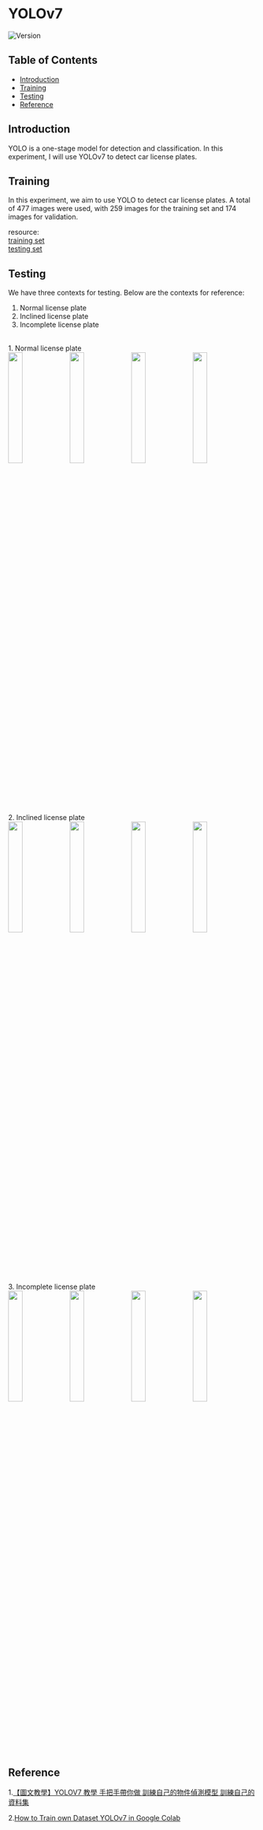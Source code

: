 # YOLOv7

![Version](https://img.shields.io/badge/version-1.0.0-brightgreen.svg)

## Table of Contents

- [Introduction](#introduction)
- [Training](#Training)
- [Testing](#Testing)
- [Reference](#Reference)

## Introduction
YOLO is a one-stage model for detection and classification. In this experiment, I will use YOLOv7 to detect car license plates.

## Training
In this experiment, we aim to use YOLO to detect car license plates. A total of 477 images were used, with 259 images for the training set and 174 images for validation.

resource: <br>
[training set](https://www.kaggle.com/datasets/andrewmvd/car-plate-detection)<br>
[testing set](https://www.kaggle.com/datasets/fareselmenshawii/license-plate-dataset)

## Testing
We have three contexts for testing. Below are the contexts for reference:<br>
1. Normal license plate<br>
2. Inclined license plate<br>
3. Incomplete license plate<br>
<br>
1. Normal license plate<br>
<img src="https://github.com/user-attachments/assets/4cc4a55e-19fd-4a89-83de-ab353bbdda5b" width = "24%" height = width>
<img src="https://github.com/user-attachments/assets/a061ebfb-506e-49c4-b4a7-46ae7afadd3e" width = "24%" height = width>
<img src="https://github.com/user-attachments/assets/43a94433-26a6-444b-8eec-c886d2d34f5c" width = "24%" height = width>
<img src="https://github.com/user-attachments/assets/61609bcf-9da1-4a30-96e8-89445f68b843" width = "24%" height = width>
<br>
2. Inclined license plate<br>
<img src="https://github.com/user-attachments/assets/2e2f7bdd-c3cc-45c2-87da-c11baa8a1be1" width = "24%" height = width>
<img src="https://github.com/user-attachments/assets/05c8a1ea-04d7-4325-a46a-64ded25c4ea2" width = "24%" height = width>
<img src="https://github.com/user-attachments/assets/1089920e-e3e6-4093-a9bd-0b54edb87ec8" width = "24%" height = width>
<img src="https://github.com/user-attachments/assets/904c6c47-ca06-4778-a773-1e57a6dab9f5" width = "24%" height = width>
<br>
3. Incomplete license plate<br>
<img src="https://github.com/user-attachments/assets/21a62ab0-089a-4b76-8321-5bd33b059bd6" width = "24%" height = width>
<img src="https://github.com/user-attachments/assets/2f21747b-dd83-428a-8170-a9b95433eafe" width = "24%" height = width>
<img src="https://github.com/user-attachments/assets/4f6d652d-9cbc-422d-a1d3-6bcba8421d2a" width = "24%" height = width>
<img src="https://github.com/user-attachments/assets/28c70be9-15ba-449b-b38d-798de5bfb777" width = "24%" height = width>
<br>

## Reference<br>

1.[【圖文教學】YOLOV7 教學 手把手帶你做 訓練自己的物件偵測模型 訓練自己的資料集](https://medium.com/@huchi00057/yolov7-%E6%95%99%E5%AD%B8-%E6%89%8B%E6%8A%8A%E6%89%8B%E5%B8%B6%E4%BD%A0%E5%81%9A-%E7%94%A8gpu%E8%A8%93%E7%B7%B4%E8%87%AA%E5%B7%B1%E7%9A%84%E7%89%A9%E4%BB%B6%E5%81%B5%E6%B8%AC%E6%A8%A1%E5%9E%8B-%E8%A8%93%E7%B7%B4%E8%87%AA%E5%B7%B1%E7%9A%84%E8%B3%87%E6%96%99%E9%9B%86-pytorch-%E6%9E%B6%E6%A7%8B-coco%E6%A0%BC%E5%BC%8F%E8%B3%87%E6%96%99%E9%9B%86-d56370ab2035)

2.[How to Train own Dataset YOLOv7 in Google Colab](https://medium.com/@gary.tsai.advantest/yolov7-%E8%87%AA%E8%A8%82%E7%BE%A9%E8%A8%93%E7%B7%B4%E9%9B%86-4d9002e9d5bd)
